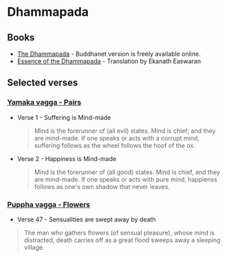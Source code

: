 # Dhammapada 

## Books

- [The Dhammapada](http://www.buddhanet.net/pdf_file/scrndhamma.pdf) -
  Buddhanet version is freely available online.
- [Essence of the Dhammapada](https://www.goodreads.com/book/show/17318701-essence-of-the-dhammapada) -
  Translation by Ekanath Easwaran 

## Selected verses

### [Yamaka vagga - Pairs](https://www.accesstoinsight.org/tipitaka/kn/dhp/dhp.01.budd.html)

- Verse 1 - Suffering is Mind-made 

  > Mind is the forerunner of (all evil) states. Mind is chief; and they are
  > mind-made. If one speaks or acts with a corrupt mind, suffering follows as
  > the wheel follows the hoof of the ox.

- Verse 2 - Happiness is Mind-made

  > Mind is the forerunner of (all good) states. Mind is chief, and they are
  > mind-made. If one speaks or acts with pure mind, happienss follows as one's
  > own shadow that never leaves.

### [Puppha vagga - Flowers](https://www.accesstoinsight.org/tipitaka/kn/dhp/dhp.04.budd.html)

- Verse 47 - Sensualities are swept away by death

> The man who gathers flowers (of sensual pleasure), whose mind is distracted,
> death carries off as a great flood sweeps away a sleeping village.
